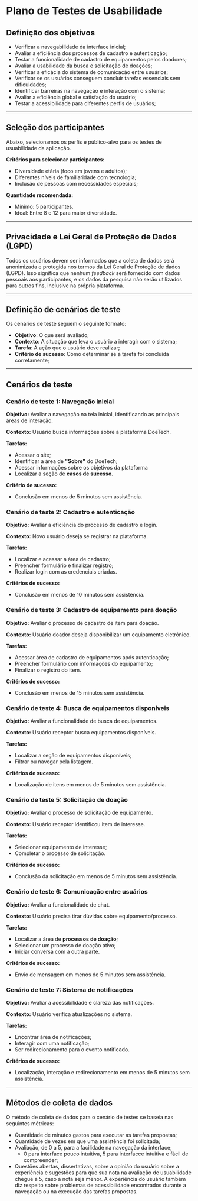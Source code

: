 # Plano de Testes de Usabilidade

## Definição dos objetivos

* Verificar a navegabilidade da interface inicial;
* Avaliar a eficiência dos processos de cadastro e autenticação;
* Testar a funcionalidade de cadastro de equipamentos pelos doadores;
* Avaliar a usabilidade da busca e solicitação de doações;
* Verificar a eficácia do sistema de comunicação entre usuários;
* Verificar se os usuários conseguem concluir tarefas essenciais sem dificuldades;
* Identificar barreiras na navegação e interação com o sistema;
* Avaliar a eficiência global e satisfação do usuário;
* Testar a acessibilidade para diferentes perfis de usuários;

<hr>

## Seleção dos participantes

Abaixo, selecionamos os perfis e público-alvo para os testes de usuabilidade da aplicação.

**Critérios para selecionar participantes:**

* Diversidade etária (foco em jovens e adultos);
* Diferentes níveis de familiaridade com tecnologia;
* Inclusão de pessoas com necessidades especiais;

**Quantidade recomendada:**

* Mínimo: 5 participantes.
* Ideal: Entre 8 e 12 para maior diversidade.

<hr>

## Privacidade e Lei Geral de Proteção de Dados (LGPD)

Todos os usuários devem ser informados que a coleta de dados será anonimizada e protegida nos termos da Lei Geral de Proteção de dados (LGPD). Isso significa que nenhum *feedback* será fornecido com dados pessoais aos participantes, e os dados da pesquisa não serão utilizados para outros fins, inclusive na própria plataforma.

<hr>

## Definição de cenários de teste

Os cenários de teste seguem o seguinte formato:

* **Objetivo**: O que será avaliado;
* **Contexto**: A situação que leva o usuário a interagir com o sistema;
* **Tarefa**: A ação que o usuário deve realizar;
* **Critério de sucesso**: Como determinar se a tarefa foi concluída corretamente;

<hr>

## Cenários de teste

### Cenário de teste 1: Navegação inicial

**Objetivo:** Avaliar a navegação na tela inicial, identificando as principais áreas de interação.

**Contexto:** Usuário busca informações sobre a plataforma DoeTech.

**Tarefas:**

* Acessar o site;
* Identificar a área de **"Sobre"** do DoeTech;
* Acessar informações sobre os objetivos da plataforma
* Localizar a seção de **casos de sucesso**.

**Critério de sucesso:**

* Conclusão em menos de 5 minutos sem assistência.

### Cenário de teste 2: Cadastro e autenticação

**Objetivo:** Avaliar a eficiência do processo de cadastro e login.

**Contexto:** Novo usuário deseja se registrar na plataforma.

**Tarefas:**

* Localizar e acessar a área de cadastro;
* Preencher formulário e finalizar registro;
* Realizar login com as credenciais criadas.

**Critérios de sucesso:**

* Conclusão em menos de 10 minutos sem assistência.

### Cenário de teste 3: Cadastro de equipamento para doação

**Objetivo:** Avaliar o processo de cadastro de item para doação.

**Contexto:** Usuário doador deseja disponibilizar um equipamento eletrônico.

**Tarefas:**

* Acessar área de cadastro de equipamentos após autenticação;
* Preencher formulário com informações do equipamento;
* Finalizar o registro do item.

**Critérios de sucesso:**

* Conclusão em menos de 15 minutos sem assistência.

### Cenário de teste 4: Busca de equipamentos disponíveis

**Objetivo:** Avaliar a funcionalidade de busca de equipamentos.

**Contexto:** Usuário receptor busca equipamentos disponíveis.

**Tarefas:**

* Localizar a seção de equipamentos disponíveis;
* Filtrar ou navegar pela listagem.

**Critérios de sucesso:**

* Localização de itens em menos de 5 minutos sem assistência.

### Cenário de teste 5: Solicitação de doação

**Objetivo:** Avaliar o processo de solicitação de equipamento.

**Contexto:** Usuário receptor identificou item de interesse.

**Tarefas:**

* Selecionar equipamento de interesse;
* Completar o processo de solicitação.

**Critérios de sucesso:**

* Conclusão da solicitação em menos de 5 minutos sem assistência.

### Cenário de teste 6: Comunicação entre usuários

**Objetivo:** Avaliar a funcionalidade de chat.

**Contexto:** Usuário precisa tirar dúvidas sobre equipamento/processo.

**Tarefas:**

* Localizar a área de **processos de doação**;
* Selecionar um processo de doação ativo;
* Iniciar conversa com a outra parte.

**Critérios de sucesso:**

* Envio de mensagem em menos de 5 minutos sem assistência.

### Cenário de teste 7: Sistema de notificações

**Objetivo:** Avaliar a acessibilidade e clareza das notificações.

**Contexto:** Usuário verifica atualizações no sistema.

**Tarefas:**

* Encontrar área de notificações;
* Interagir com uma notificação;
* Ser redirecionamento para o evento notificado.

**Critérios de sucesso:**

* Localização, interação e redirecionamento em menos de 5 minutos sem assistência.

<hr>

## Métodos de coleta de dados

O método de coleta de dados para o cenário de testes se baseia nas seguintes métricas:

* Quantidade de minutos gastos para executar as tarefas propostas;
* Quantidade de vezes em que uma assistência foi solicitada;
* Avaliação, de 0 a 5, para a facilidade na navegação da interface;
  - 0 para interface pouco intuitiva, 5 para interfacce intuitiva e fácil de compreender;
* Questões abertas, dissertativas, sobre a opinião do usuário sobre a experiência e sugestões para que sua nota na avaliação de usuabilidade chegue a 5, caso a nota seja menor. A experiência do usuário também diz respeito sobre problemas de acessibilidade encontrados durante a navegação ou na execução das tarefas propostas.

<!--
Os dados coletados devem ajudar a entender a experiência dos usuários e os dados podem ser coletados por observação direta incluindo métricas quantitativas (quantidade de cliques, número de erros, tempo gasto para cada tarefa etc.), métricas qualitativas (dificuldades, comentários etc.) e questionários pós-teste (A interface foi fácil de entender? Você encontrou dificuldades em alguma etapa? O que poderia ser melhorado?)

Para cada voluntário do teste, é fundamental coletar e apresentar todos os dados/métricas previamente definidos, mas não se esqueça: atendendo à LGPD (Lei Geral de Proteção de Dados), nenhum dado sensível, que permita identificar o voluntário, deverá ser apresentado).

As referências abaixo irão auxiliá-lo na geração do artefato "Plano de Testes de Usabilidade".

> **Links Úteis**:
> - [Teste De Usabilidade: O Que É e Como Fazer Passo a Passo (neilpatel.com)](https://neilpatel.com/br/blog/teste-de-usabilidade/)
> - [Teste de usabilidade: tudo o que você precisa saber! | by Jon Vieira | Aela.io | Medium](https://medium.com/aela/teste-de-usabilidade-o-que-voc%C3%AA-precisa-saber-39a36343d9a6/)
> - [Planejando testes de usabilidade: o que (e o que não) fazer | iMasters](https://imasters.com.br/design-ux/planejando-testes-de-usabilidade-o-que-e-o-que-nao-fazer/)
> - [Ferramentas de Testes de Usabilidade](https://www.usability.gov/how-to-and-tools/resources/templates.html)
-->
